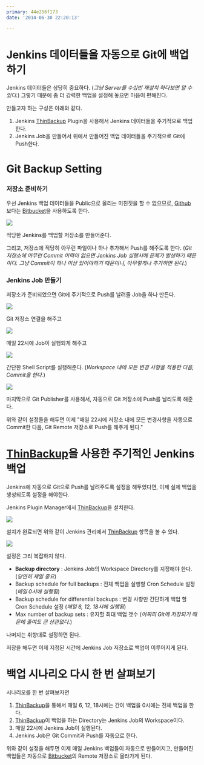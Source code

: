 ```yaml
---
primary: 44e256f173
date: '2014-06-30 22:20:13'

---
```


Jenkins 데이터들을 자동으로 Git에 백업하기
====================================

Jenkins 데이터들은 상당히 중요하다. (_그냥 Server를 수십번 재설치 하다보면 알 수 있다._) 그렇기 때문에 좀 더 강력한 백업을 설정해 놓으면 마음이 편해진다.

만들고자 하는 구성은 아래와 같다.

1. Jenkins [ThinBackup] Plugin을 사용해서 Jenkins 데이터들을 주기적으로 백업한다.
1. Jenkins Job을 만들어서 위에서 만들어진 백업 데이터들을 주기적으로 Git에 Push한다.


Git Backup Setting
====================================

### 저장소 준비하기

우선 Jenkins 백업 데이터들을 Public으로 올리는 미친짓을 할 수 없으므로, [Github] 보다는 [Bitbucket]을 사용하도록 한다.

![](http://files.ssen.name/captures/20140630/2.png)

적당한 Jenkins를 백업할 저장소를 만들어준다.

그리고, 저장소에 적당히 아무런 파일이나 하나 추가해서 Push를 해주도록 한다. (_Git 저장소에 아무런 Commit 이력이 없으면 Jenkins Job 실행시에 문제가 발생하기 때문이다. 그냥 Commit이 하나 이상 있어야하기 때문이니, 아무렇게나 추가하면 된다._)


### Jenkins Job 만들기

저장소가 준비되었으면 Git에 주기적으로 Push를 날려줄 Job을 하나 만든다.

![](http://files.ssen.name/captures/20140630/225539.png)

Git 저장소 연결을 해주고

![](http://files.ssen.name/captures/20140630/230225.png)

매일 22시에 Job이 실행되게 해주고

![](http://files.ssen.name/captures/20140630/230316.png)

간단한 Shell Script를 실행해준다. (_Workspace 내에 모든 변경 사항을 적용한 다음, Commit을 한다._)

![](http://files.ssen.name/captures/20140630/230429.png)

마지막으로 Git Publisher를 사용해서, 자동으로 Git 저장소에 Push를 날리도록 해준다.

위와 같이 설정들을 해두면 이제 "매일 22시에 저장소 내에 모든 변경사항을 자동으로 Commit한 다음, Git Remote 저장소로 Push를 해주게 된다."


[ThinBackup]을 사용한 주기적인 Jenkins 백업
====================================

Jenkins에 자동으로 Git으로 Push를 날려주도록 설정을 해두었다면, 이제 실제 백업을 생성되도록 설정을 해야한다.

Jenkins Plugin Manager에서 [ThinBackup]을 설치한다.

![](http://files.ssen.name/captures/20140630/1.png)

설치가 완료되면 위와 같이 Jenkins 관리에서 [ThinBackup] 항목을 볼 수 있다.

![](http://files.ssen.name/captures/20140630/230839.png)

설정은 그리 복잡하지 않다.

- **Backup directory** : Jenkins Job의 Workspace Directory를 지정해야 한다. (_당연히 제일 중요_)
- Backup schedule for full backups : 전체 백업을 실행할 Cron Schedule 설정 (_매일 0시에 실행됨_)
- Backup schedule for differential backups : 변경 사항만 간단하게 백업 할  Cron Schedule 설정 (_매일 6, 12, 18시에 실행됨_)
- Max number of backup sets : 유지할 최대 백업 갯수 (_어짜피 Git에 저장되기 때문에 줄여도 큰 상관없다._)

나머지는 취향대로 설정하면 된다.

저장을 해두면 이제 지정된 시간에 Jenkins Job 저장소로 백업이 이루어지게 된다.


백업 시나리오 다시 한 번 살펴보기
======================================================

시나리오를 한 번 살펴보자면

1. [ThinBackup]을 통해서 매일 6, 12, 18시에는 간이 백업을 0시에는 전체 백업을 한다.
1. [ThinBackup]이 백업을 하는 Directory는 Jenkins Job의 Workspace이다.
1. 매일 22시에 Jenkins Job이 실행된다.
1. Jenkins Job은 Git Commit과 Push를 자동으로 한다.

위와 같이 설정을 해두면 이제 매일 Jenkins 백업들이 자동으로 만들어지고, 만들어진 백업들은 자동으로 [Bitbucket]의 Remote 저장소로 올라가게 된다.



[Github]: https://github.com
[Bitbucket]: https://bitbucket.org
[ThinBackup]: https://wiki.jenkins-ci.org/display/JENKINS/thinBackup